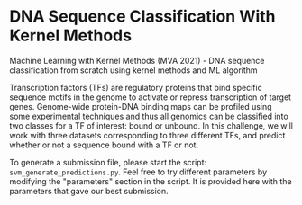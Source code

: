 # DNA Sequence Classification With Kernel Methods
Machine Learning with Kernel Methods (MVA 2021) - DNA sequence classification from scratch using kernel methods and ML algorithm

Transcription factors (TFs) are regulatory proteins that bind specific sequence motifs in the genome to activate or repress transcription of target genes.
Genome-wide protein-DNA binding maps can be profiled using some experimental techniques and thus all genomics can be classified into two classes for a TF of interest: bound or unbound.
In this challenge, we will work with three datasets corresponding to three different TFs, and predict whether or not a sequence bound with a TF or not.

To generate a submission file, please start the script: `svm_generate_predictions.py`. Feel free to try different parameters by modifying the "parameters" section in the script. It is provided here with the parameters that gave our best submission.
